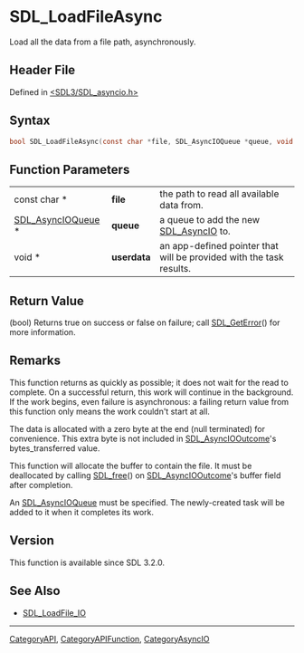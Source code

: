 # SDL_LoadFileAsync

Load all the data from a file path, asynchronously.

## Header File

Defined in [<SDL3/SDL_asyncio.h>](https://github.com/libsdl-org/SDL/blob/main/include/SDL3/SDL_asyncio.h)

## Syntax

```c
bool SDL_LoadFileAsync(const char *file, SDL_AsyncIOQueue *queue, void *userdata);
```

## Function Parameters

|                                        |              |                                                                     |
| -------------------------------------- | ------------ | ------------------------------------------------------------------- |
| const char *                           | **file**     | the path to read all available data from.                           |
| [SDL_AsyncIOQueue](SDL_AsyncIOQueue) * | **queue**    | a queue to add the new [SDL_AsyncIO](SDL_AsyncIO) to.               |
| void *                                 | **userdata** | an app-defined pointer that will be provided with the task results. |

## Return Value

(bool) Returns true on success or false on failure; call
[SDL_GetError](SDL_GetError)() for more information.

## Remarks

This function returns as quickly as possible; it does not wait for the read
to complete. On a successful return, this work will continue in the
background. If the work begins, even failure is asynchronous: a failing
return value from this function only means the work couldn't start at all.

The data is allocated with a zero byte at the end (null terminated) for
convenience. This extra byte is not included in
[SDL_AsyncIOOutcome](SDL_AsyncIOOutcome)'s bytes_transferred value.

This function will allocate the buffer to contain the file. It must be
deallocated by calling [SDL_free](SDL_free)() on
[SDL_AsyncIOOutcome](SDL_AsyncIOOutcome)'s buffer field after completion.

An [SDL_AsyncIOQueue](SDL_AsyncIOQueue) must be specified. The
newly-created task will be added to it when it completes its work.

## Version

This function is available since SDL 3.2.0.

## See Also

- [SDL_LoadFile_IO](SDL_LoadFile_IO)






----
[CategoryAPI](CategoryAPI), [CategoryAPIFunction](CategoryAPIFunction), [CategoryAsyncIO](CategoryAsyncIO)

